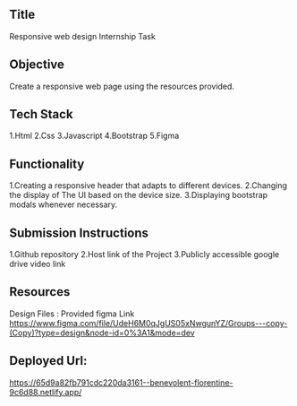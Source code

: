 ## Title
Responsive web design Internship Task

## Objective
Create a responsive web page using the resources provided.

## Tech Stack 
1.Html
2.Css
3.Javascript
4.Bootstrap
5.Figma

## Functionality 
1.Creating a responsive header that adapts to different devices.
2.Changing the display of The UI based on the device size.
3.Displaying bootstrap modals whenever necessary.
## Submission Instructions 
1.Github repository
2.Host link of the Project
3.Publicly accessible google drive video link

## Resources 
Design Files :
Provided figma Link
https://www.figma.com/file/UdeH6M0qJgUS05xNwgunYZ/Groups---copy-(Copy)?type=design&node-id=0%3A1&mode=dev
## Deployed Url:
https://65d9a82fb791cdc220da3161--benevolent-florentine-9c6d88.netlify.app/



